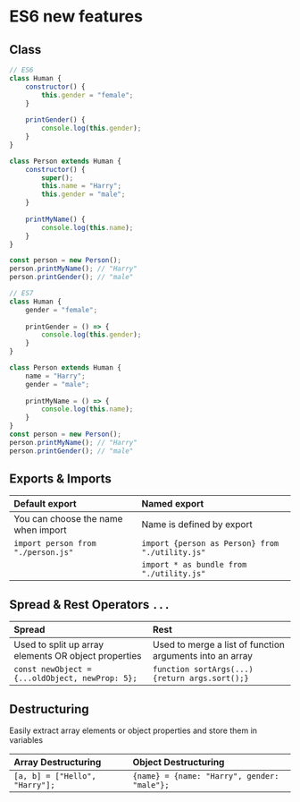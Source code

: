 # ES6 new features

## Class

```javascript
// ES6
class Human {
    constructor() {
        this.gender = "female";
    }
    
    printGender() {
        console.log(this.gender);
    }
}

class Person extends Human {
    constructor() {
        super();
        this.name = "Harry";
        this.gender = "male";
    }
    
    printMyName() {
        console.log(this.name);
    }
}

const person = new Person();
person.printMyName(); // "Harry"
person.printGender(); // "male"

// ES7
class Human {            
    gender = "female";           
    
    printGender = () => {        
        console.log(this.gender);    
    }
}

class Person extends Human {           
    name = "Harry";        
    gender = "male";         
    
    printMyName = () => {        
        console.log(this.name);    
    }
}
const person = new Person();
person.printMyName(); // "Harry"
person.printGender(); // "male"
```

## Exports & Imports

| Default export | Named export |
| :--- | :--- |
| You can choose the name when import | Name is defined by export |
| `import person from "./person.js"` | `import {person as Person} from "./utility.js"` |
|  | `import * as bundle from "./utility.js"` |

## Spread & Rest Operators `...`

| Spread | Rest |
| :--- | :--- |
| Used to split up array elements OR object properties | Used to merge a list of function arguments into an array |
| `const newObject = {...oldObject, newProp: 5};` | `function sortArgs(...) {return args.sort();}` |

## Destructuring

Easily extract array elements or object properties and store them in variables

| Array Destructuring | Object Destructuring |
| :--- | :--- |
| `[a, b] = ["Hello", "Harry"];` | `{name} = {name: "Harry", gender: "male"};` |

